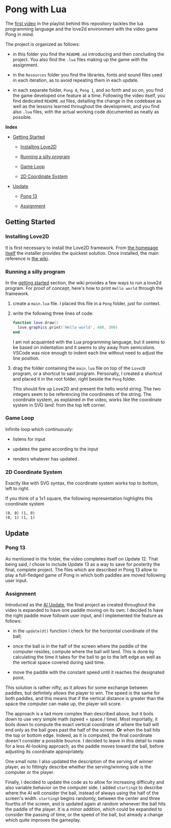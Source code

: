 # Pong with Lua

The [first video](https://youtu.be/jZqYXSmgDuM) in the playlist behind this repository tackles the lua programming language and the love2d environment with the video game Pong in mind.

The project is organized as follows:

- in this folder you find the `README.md` introducing and then concluding the project. You also find the `.lua` files making up the game _with_ the assignment.

- in the `Resources` folder you find the libraries, fonts and sound files used in each iteration, as to avoid repeating them in each update.

- in each separate folder, `Pong 0`, `Pong 1`, and so forth and so on, you find the game developed one feature at a time. Following the video itself, you find dedicated `README.md` files, detailing the change in the codebase as well as the lessons learned throughout the development, and you find also `.lua` files, with the actual working code documented as neatly as possible.

**Index**

- [Getting Started](#getting-started)

  - [Installing Love2D](#installing-love2d)

  - [Running a silly program](#running-a-silly-program)

  - [Game Loop](#game-loop)

  - [2D Coordinate System](#2d-coordinate-system)

- [Update](#update)

  - [Pong 13](#pong-13)

  - [Assignment](#assignment)

## Getting Started

### Installing Love2D

It is first necessary to install the Love2D framework. From [the homepage itself](https://love2d.org/) the installer provides the quickest solution. Once installed, the main reference is [the wiki](https://love2d.org/wiki/Main_Page).

### Running a silly program

In the [getting started](https://love2d.org/wiki/Getting_Started) section, the wiki provides a few ways to run a love2d program. For proof of concept, here's how to print `Hello world` through the framework.

1. create a `main.lua` file. I placed this file in a `Pong` folder, just for context.

1. write the following three lines of code:

   ```lua
   function love.draw()
     love.graphics.print('Hello world', 400, 300)
   end
   ```

   I am not acquainted with the Lua programming language, but it seems to be based on indentation and it seems to shy away from semicolons. VSCode was nice enough to indent each line without need to adjust the line position.

1. drag the folder containing the `main.lua` file on top of the `Love2D` program, or a shortcut to said program. Personally, I created a shortcut and placed it in the root folder, right beside the `Pong` folder.

   This should fire up Love2D and present the hello world string. The two integers seem to be referencing the coordinates of the string. The coordinate system, as explained in the video, works like the coordinate system in SVG land: from the top left corner.

### Game Loop

Infinite loop which continuously:

- listens for input

- updates the game according to the input

- renders whatever has updated <!-- react?! -->.

### 2D Coordinate System

Exactly like with SVG syntax, the coordinate system works top to bottom, left to right.

If you think of a 1x1 square, the following representation highlights this coordinate system

```text
(0, 0) (1, 0)
(0, 1) (1, 1)
```

## Update

### Pong 13

As mentioned in the folder, the video completes itself on Update 12. That being said, I chose to include Update 13 as a way to save for posterity the final, complete project. The files which are described in Pong 13 allow to play a full-fledged game of Pong in which both paddles are moved following user input.

### Assignment

Introduced as the [AI Update](https://cs50.harvard.edu/games/2019/spring/assignments/0/), the final project as created throughout the video is expanded to have one paddle moving on its own. I decided to have the right paddle move followin user input, and I implemented the feature as follows:

- in the `update(dt)` function I check for the horizontal coordinate of the ball;

- once the ball is in the half of the screen where the paddle of the computer resides, compute where the ball will land. This is done by calculating the time it takes for the ball to go to the left edge as well as the vertical space covered during said time.

- move the paddle with the constant speed until it reaches the designated point.

This solution is rather nifty, as it allows for some exchange between paddles, but definitely allows the player to win. The speed is the same for both paddles, and this means that if the vertical distance is greater than the space the computer can make up, the player will score.

The approach is a tad more complex than described above, but it boils down to use very simple math (speed = space / time). Most importatly, it boils down to compute the exact vertical coordinate of where the ball will end only as the ball goes past the half of the screen. **Or** when the ball hits the top or bottom edge. Indeed, as it is computed, the final coordinate doesn't consider a possible bounce. I decided to leave in this detail to make for a less AI-looking approach, as the paddle moves toward the ball, before adjusting its coordinate appropriately.

One small note: I also updated the description of the serving of winner player, as to fittingly describe whether the serving/winning side is the computer or the player.

Finally, I decided to update the code as to allow for increasing difficulty and also variable behavior on the computer side. I added `startingX` to describe where the AI will consider the ball, instead of always using the half of the screen's width. `startingX` begins randomly, between the center and three fourths of the screen, and is updated again at random whenever the ball hits the paddle of the player. It is a minor addition, which could be expanded to consider the passing of time, or the speed of the ball, but already a change which quite improves the gameplay.

